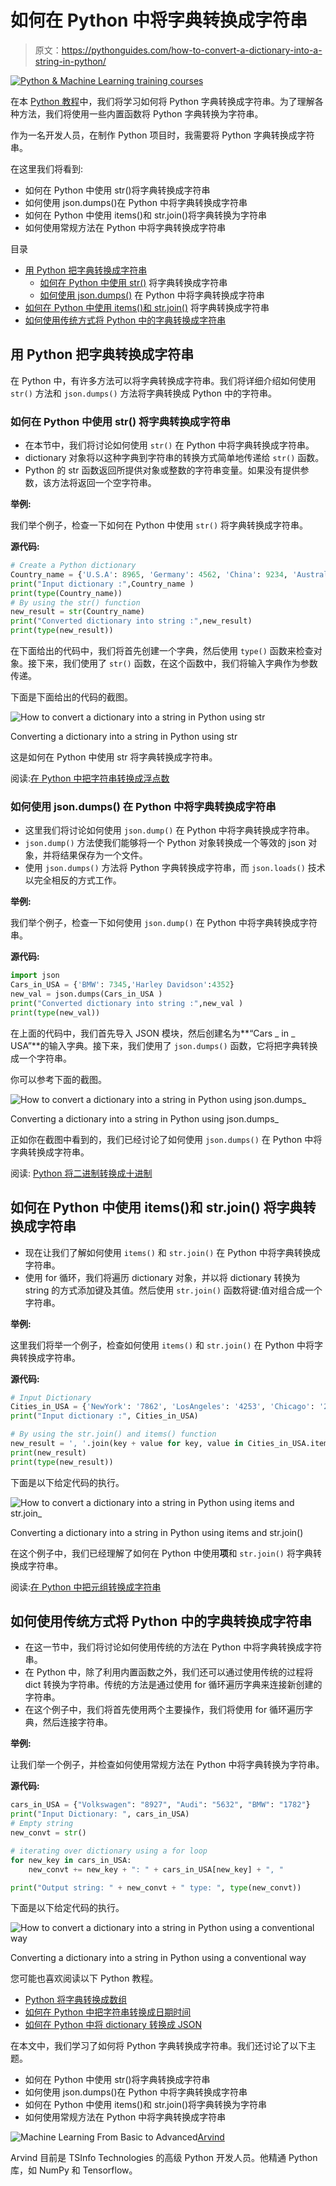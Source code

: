 # 如何在 Python 中将字典转换成字符串

> 原文：<https://pythonguides.com/how-to-convert-a-dictionary-into-a-string-in-python/>

[![Python & Machine Learning training courses](img/49ec9c6da89a04c9f45bab643f8c765c.png)](https://sharepointsky.teachable.com/p/python-and-machine-learning-training-course)

在本 [Python 教程](https://pythonguides.com/python-programming-for-the-absolute-beginner/)中，我们将学习如何将 Python 字典转换成字符串。为了理解各种方法，我们将使用一些内置函数将 Python 字典转换为字符串。

作为一名开发人员，在制作 Python 项目时，我需要将 Python 字典转换成字符串。

在这里我们将看到:

*   如何在 Python 中使用 str()将字典转换成字符串
*   如何使用 json.dumps()在 Python 中将字典转换成字符串
*   如何在 Python 中使用 items()和 str.join()将字典转换为字符串
*   如何使用常规方法在 Python 中将字典转换成字符串

目录

[](#)

*   [用 Python 把字典转换成字符串](#Convert_a_dictionary_into_a_string_in_Python "Convert a dictionary into a string in Python")
    *   [如何在 Python 中使用 str()](#How_to_convert_a_dictionary_into_a_string_in_Python_using_str "How to convert a dictionary into a string in Python using str() ") 将字典转换成字符串
    *   [如何使用 json.dumps()](#How_to_convert_a_dictionary_into_a_string_in_Python_using_jsondumps "How to convert a dictionary into a string in Python using json.dumps()") 在 Python 中将字典转换成字符串
*   [如何在 Python 中使用 items()和 str.join()](#How_to_convert_a_dictionary_into_a_string_in_Python_using_items_and_strjoin "How to convert a dictionary into a string in Python using items(), and str.join() ") 将字典转换成字符串
*   [如何使用传统方式将 Python 中的字典转换成字符串](#How_to_convert_a_dictionary_into_a_string_in_Python_using_a_conventional_way "How to convert a dictionary into a string in Python using a conventional way")

## 用 Python 把字典转换成字符串

在 Python 中，有许多方法可以将字典转换成字符串。我们将详细介绍如何使用 `str()` 方法和 `json.dumps()` 方法将字典转换成 Python 中的字符串。

### 如何在 Python 中使用 str() 将字典转换成字符串

*   在本节中，我们将讨论如何使用 `str()` 在 Python 中将字典转换成字符串。
*   dictionary 对象将以这种字典到字符串的转换方式简单地传递给 `str()` 函数。
*   Python 的 str 函数返回所提供对象或整数的字符串变量。如果没有提供参数，该方法将返回一个空字符串。

**举例:**

我们举个例子，检查一下如何在 Python 中使用 `str()` 将字典转换成字符串。

**源代码:**

```py
# Create a Python dictionary
Country_name = {'U.S.A': 8965, 'Germany': 4562, 'China': 9234, 'Australia': 8562}
print("Input dictionary :",Country_name )
print(type(Country_name))
# By using the str() function
new_result = str(Country_name)
print("Converted dictionary into string :",new_result)
print(type(new_result))
```

在下面给出的代码中，我们将首先创建一个字典，然后使用 `type()` 函数来检查对象。接下来，我们使用了 `str()` 函数，在这个函数中，我们将输入字典作为参数传递。

下面是下面给出的代码的截图。

![How to convert a dictionary into a string in Python using str](img/3ac7f81476265b9366db06d6edd7b95c.png "How to convert a dictionary into a string in Python using str")

Converting a dictionary into a string in Python using str

这是如何在 Python 中使用 str 将字典转换成字符串。

阅读:[在 Python 中把字符串转换成浮点数](https://pythonguides.com/convert-string-to-float-in-python/)

### 如何使用 json.dumps() 在 Python 中将字典转换成字符串

*   这里我们将讨论如何使用 `json.dump()` 在 Python 中将字典转换成字符串。
*   `json.dump()` 方法使我们能够将一个 Python 对象转换成一个等效的 json 对象，并将结果保存为一个文件。
*   使用 `json.dumps()` 方法将 Python 字典转换成字符串，而 `json.loads()` 技术以完全相反的方式工作。

**举例:**

我们举个例子，检查一下如何使用 `json.dump()` 在 Python 中将字典转换成字符串。

**源代码:**

```py
import json
Cars_in_USA = {'BMW': 7345,'Harley Davidson':4352}
new_val = json.dumps(Cars_in_USA )
print("Converted dictionary into string :",new_val )
print(type(new_val))
```

在上面的代码中，我们首先导入 JSON 模块，然后创建名为**“Cars _ in _ USA”**的输入字典。接下来，我们使用了 `json.dumps()` 函数，它将把字典转换成一个字符串。

你可以参考下面的截图。

![How to convert a dictionary into a string in Python using json.dumps_](img/435c0e042ca707d097ebe4ae3bba68d5.png "How to convert a dictionary into a string in Python using json.dumps")

Converting a dictionary into a string in Python using json.dumps_

正如你在截图中看到的，我们已经讨论了如何使用 `json.dumps()` 在 Python 中将字典转换成字符串。

阅读: [Python 将二进制转换成十进制](https://pythonguides.com/python-convert-binary-to-decimal/)

## 如何在 Python 中使用 items()和 str.join() 将字典转换成字符串

*   现在让我们了解如何使用 `items()` 和 `str.join()` 在 Python 中将字典转换成字符串。
*   使用 for 循环，我们将遍历 dictionary 对象，并以将 dictionary 转换为 string 的方式添加键及其值。然后使用 `str.join()` 函数将键:值对组合成一个字符串。

**举例:**

这里我们将举一个例子，检查如何使用 `items()` 和 `str.join()` 在 Python 中将字典转换成字符串。

**源代码:**

```py
# Input Dictionary
Cities_in_USA = {'NewYork': '7862', 'LosAngeles': '4253', 'Chicago': '2987'}
print("Input dictionary :", Cities_in_USA)

# By using the str.join() and items() function
new_result = ', '.join(key + value for key, value in Cities_in_USA.items())
print(new_result)
print(type(new_result))
```

下面是以下给定代码的执行。

![How to convert a dictionary into a string in Python using items and str.join_](img/1850a7a4f25557e2917fe2f89ee9a0b7.png "How to convert a dictionary into a string in Python using items and str.join")

Converting a dictionary into a string in Python using items and str.join()

在这个例子中，我们已经理解了如何在 Python 中使用**项**和 `str.join()` 将字典转换成字符串。

阅读:[在 Python 中把元组转换成字符串](https://pythonguides.com/convert-tuple-to-string-in-python/)

## 如何使用传统方式将 Python 中的字典转换成字符串

*   在这一节中，我们将讨论如何使用传统的方法在 Python 中将字典转换成字符串。
*   在 Python 中，除了利用内置函数之外，我们还可以通过使用传统的过程将 dict 转换为字符串。传统的方法是通过使用 for 循环遍历字典来连接新创建的字符串。
*   在这个例子中，我们将首先使用两个主要操作，我们将使用 for 循环遍历字典，然后连接字符串。

**举例:**

让我们举一个例子，并检查如何使用常规方法在 Python 中将字典转换为字符串。

**源代码:**

```py
cars_in_USA = {"Volkswagen": "8927", "Audi": "5632", "BMW": "1782"}
print("Input Dictionary: ", cars_in_USA)
# Empty string
new_convt = str()

# iterating over dictionary using a for loop
for new_key in cars_in_USA:
    new_convt += new_key + ": " + cars_in_USA[new_key] + ", "

print("Output string: " + new_convt + " type: ", type(new_convt))
```

下面是以下给定代码的执行。

![How to convert a dictionary into a string in Python using a conventional way](img/480d50c6901dddf250768d0526647ea4.png "How to convert a dictionary into a string in Python using a conventional way")

Converting a dictionary into a string in Python using a conventional way

您可能也喜欢阅读以下 Python 教程。

*   [Python 将字典转换成数组](https://pythonguides.com/python-convert-dictionary-to-an-array/)
*   [如何在 Python 中把字符串转换成日期时间](https://pythonguides.com/convert-a-string-to-datetime-in-python/)
*   [如何在 Python 中将 dictionary 转换成 JSON](https://pythonguides.com/convert-dictionary-to-json-python/)

在本文中，我们学习了如何将 Python 字典转换成字符串。我们还讨论了以下主题。

*   如何在 Python 中使用 str()将字典转换成字符串
*   如何使用 json.dumps()在 Python 中将字典转换成字符串
*   如何在 Python 中使用 items()和 str.join()将字典转换为字符串
*   如何使用常规方法在 Python 中将字典转换成字符串

![Machine Learning From Basic to Advanced](img/0100ae91cd5a23f9c15325e675241c25.png "Arvind scaled")[Arvind](https://pythonguides.com/author/arvind/)

Arvind 目前是 TSInfo Technologies 的高级 Python 开发人员。他精通 Python 库，如 NumPy 和 Tensorflow。